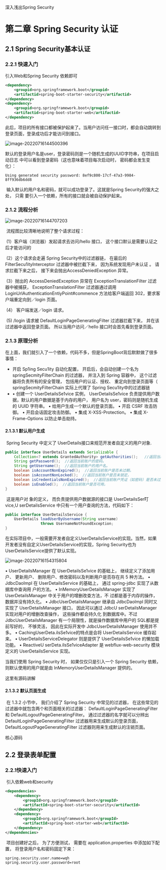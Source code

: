 深入浅出Spring Security



# 第二章 Spring Security 认证

## 2.1 Spring Security基本认证

### 2.2.1 快速入门

引入Web和Spring Security 依赖即可

```xml
<dependency>
    <groupid>org.springframework.boot</groupid>
    <artifactid>spring-boot-starter-security</artifactid>
</dependency> 
<dependency> 
    <groupid>org.springframework.boot</groupid>
    <artifactid>spring-boot-starter-web</artifactid>
</dependency> 
```



此后，项目的所有接口都被保护起来了。当用户访问任一接口时，都会自动跳转到登录页面，登录成功后才能访问到接口。

![image-20220716144500396](E:\Development\Typora\images\image-20220716144500396.png)

​			默认的登录用户名是user，登录密码则是一个随机生成的UUID字符串，在项目启动日志
中可以看到登录密码（这也意味着项目每次启动时， 密码都会发生变化）：

```
Using generated security password: 8ef9c800-17cf-47a3-9984-8ff936db6dd8
```

​		输入默认的用户名和密码，就可以成功登录了。这就是Spring Security的强大之处， 只需
要引入一个依赖，所有的接口就会被自动保护起来。



### 2.1.2 流程分析

![image-20220716144707203](E:\Development\Typora\images\image-20220716144707203.png)



​	流程图比较清晰地说明了整个请求过程：

​	(1）客户端（浏览器）发起请求去访问/hello 接口， 这个接口默认是需要认证之后才能访问的

​	(2）这个请求会走遍 Spring Security中的过滤器链， 在最后的 FilterSecu1ityInterceptor 过滤器中被拦截下来， 因为系统发现用户未认证 。 请求拦截下来之后， 接下来会抛出AccessDeniedException 异常。

​	(3）抛出的 AccessDeniedException 异常在 ExceptionTranslationFilter 过滤器中被捕获， ExceptionTranslationFilter 过滤器通过调用 LoginUrlAuthenticationEntiyPoint#commence 方法给客户端返回 302，要求客户端重定向到／login 页面。

​	(4）	客户端发送／login 请求。

​	(5)	/login 请求被 DefaultLoginPageGeneratingFilter 过滤器拦截下来， 并在该过滤器中返回登录页面。 所以当用户访问／hello 接口时会首先看到登录页面。



### 2.1.3 原理分析

​	在上面，我们就引入了一个依赖，代码不多，但是SpringBoot背后默默做了很多事情：	

- 开启 Sp1ing Secu1ity 自动化配置， 开启后，会自动创建一个名为 springSecmityFilterChain 的过滤器， 并注入到 Spring 容器中， 这个过滤器将负责所有的安全管理， 包括用户的认证、授权、 重定向到登录页面等（ springSecmityFilterChain 实际上代理了 Spring Secu1ity中的过滤器链
- •	创建一个 UserDetailsSe1vice 实例， UserDetailsSe1vice 负责提供用户数据，默认的用户数据是基于内存的用户， 用户名为 user，密码则是随机生成的 UUID 字符串。
  •	给用户生成一个默认的登录页面。
  •	开启 CSRF 攻击防御。
  •	开启会话固定攻击防御。
  •	集成 X-XSS-Protection。
  •	集成 X-Frame-Options 以防止单击劫持。



#### 2.1.3.1 默认用户生成

​		Spring Security 中定义了 UserDetails接口来规范开发者自定义的用户对象.

```java
public interface UserDetails extends Serializable {
    Collection<? extends GrantedAuthority> getAuthorities();   //返回当前账户所具备的权限。
    String getPassword();  //返回当前账户的密码。
    String getUsername();  //返回当前账户的用户名。
    boolean isAccountNonExpired();  //返回当前账户是否未过期。
    boolean isAccountNonLocked();  //返回当前账户是否未锁定。
    boolean isCredentialsNonExpired();  //返回当前账户凭证（如密码）是否未过期。
    boolean isEnabled();  //返回当前账户是否可用。
}
```



​	这是用户对 象的定义， 而负责提供用户数据源的接口是 UserDetailsSer叮vice,U serDetailsService 中只有一个用户查询的方法，代码如下：

```java
public interface UserDetailsService {
	UserDetails loadUserByUsername(String username)
				throws UsernameNotFoundException;
}
```



在实际项目中，一般需要开发者自定义UserDetailsService的实现。当然，如果开发者没有自定义UserDetailsService的实现，Spring Security也为UserDetailsService提供了默认实现。

![image-20220716154315804](E:\Development\Typora\images\image-20220716154315804.png)

•	UserDetailsManager 在 UserDetailsSe1vice 的基础上， 继续定义了添加用户、 更新用户、 删除用户、修改密码以及判断用户是否存在共 5 种方法。
•	JdbcDaoImpl 在 UserDetailsService 的基础上， 通过 spring-jdbc 实现了从数据库中查询用 户的方法。
•	InMemoryUserDetailsManager  实现了 UserDetailsManager 中关于用户的增删改查方法，不 过都是基于内存的操作， 数据并没有持久化。
•	JdbcUserDetailsManager 继承自 JdbcDaolmpl 同时又实现了 UserDetailsManager 接口， 因此可以通过 JdbcU serDetailsManager 实现对用户的增删改查操作， 这些操作都会持久化 到数据库中。不过 JdbcUserDetailsManager 有一个局限性，就是操作数据库中用户的 SQL都是提前写好的， 不够灵活， 因此在实际开发中 JdbcUserDetailsManager 使用并不多。
•	CachingUserDeta.ilsSe1vice的特点是会将 UserDetailsService 缓存起来。
•	UserDetailsServiceDelegator 则是提供了 UserDetailsSe1vice 的懒加载功能。
•	ReactiveU serDeta.ilsSe1viceAdapter 是 webflux-web-security 模块定义的 UserDetailsService 实现。



当我们使用 Spring Security 时， 如果仅仅只是引入一个 Spring Security 依赖， 则默认使用的用户就是由 InMemoryUserDetailsManager 提供的。

这里有源码讲解



#### 2.1.3.2 默认页面生成

​		在 1.3.2 小节中， 我们介绍了 Spring Security 中常见的过滤器， 在这些常见的过滤器中就包含两个和页面相关的过滤器： DefaultLoginPageGeneratingFilter 和 DefaultLogoutPageGeneratingFilter。
​		通过过滤器的名字就可以分辨出 DefaultLoginPageGeneratingFilter 过滤器用来生成默认的登录页面， DefaultLogoutPageGeneratingFilter 过滤器则用来生成默认的注销页面。

核心源码









## 2.2 登录表单配置

### 2.2.1快速入门

​		引入依赖web和security

```xml
<dependencies>
    <dependency>
        <groupId>org.springframework.boot</groupId>
        <artifactId>spring-boot-starter-security</artifactId>
    </dependency>
    <dependency>
        <groupId>org.springframework.boot</groupId>
        <artifactId>spring-boot-starter-web</artifactId>
    </dependency>
</dependencies>
```



​		项目创建好之后， 为了方便测试， 需要在 application.properties 中添加如下配置， 将登录用户名和密码固定下来：

```properties
spring.security.user.name=wqh
spring.security.user.password=root
```





















